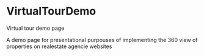 # VirtualTourDemo
Virtual tour demo page

A demo page for presentational purpouses of implementing the 360 view of properties on realestate agencie websites
